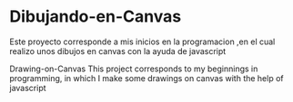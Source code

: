 
# Dibujando-en-Canvas
Este proyecto corresponde a mis inicios en la programacion ,en el cual realizo unos dibujos en canvas con la ayuda de javascript

Drawing-on-Canvas
This project corresponds to my beginnings in programming, in which I make some drawings on canvas with the help of javascript

